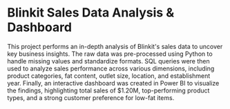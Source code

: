 # Blinkit Sales Data Analysis & Dashboard

This project performs an in-depth analysis of Blinkit's sales data to uncover key business insights. The raw data was pre-processed using Python to handle missing values and standardize formats. SQL queries were then used to analyze sales performance across various dimensions, including product categories, fat content, outlet size, location, and establishment year. Finally, an interactive dashboard was created in Power BI to visualize the findings, highlighting total sales of $1.20M, top-performing product types, and a strong customer preference for low-fat items.
